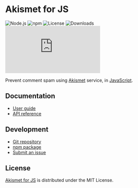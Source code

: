 # Akismet for JS
![Node.js](https://badgen.net/npm/node/@cedx/akismet) ![npm](https://badgen.net/npm/v/@cedx/akismet) ![License](https://badgen.net/npm/license/@cedx/akismet) ![Downloads](https://badgen.net/npm/dt/@cedx/akismet) ![Coverage](https://badgen.net/codecov/c/github/cedx/akismet.js)

Prevent comment spam using [Akismet](https://akismet.com) service, in [JavaScript](https://developer.mozilla.org/docs/Web/JavaScript).

## Documentation
- [User guide](https://cedx.github.io/akismet.js)
- [API reference](https://cedx.github.io/akismet.js/api)

## Development
- [Git repository](https://github.com/cedx/akismet.js)
- [npm package](https://www.npmjs.com/package/@cedx/akismet)
- [Submit an issue](https://github.com/cedx/akismet.js/issues)

## License
[Akismet for JS](https://cedx.github.io/akismet.js) is distributed under the MIT License.
